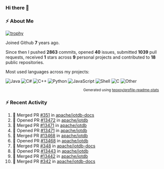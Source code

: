 ### Hi there 👋

### :zap: About Me

[![trophy](https://github-profile-trophy.vercel.app/?username=HTHou&theme=onedark)](https://github.com/ryo-ma/github-profile-trophy)
   
Joined Github **7** years ago.

Since then I pushed **2863** commits, opened **40** issues, submitted **1039** pull requests, received **1** stars across **9** personal projects and contributed to **18** public repositories.

Most used languages across my projects:

![Java](https://img.shields.io/static/v1?style=flat-square&label=%E2%A0%80&color=555&labelColor=%23b07219&message=Java%EF%B8%B189.6%25)
![C#](https://img.shields.io/static/v1?style=flat-square&label=%E2%A0%80&color=555&labelColor=%23178600&message=C%23%EF%B8%B13.9%25)
![C++](https://img.shields.io/static/v1?style=flat-square&label=%E2%A0%80&color=555&labelColor=%23f34b7d&message=C%2B%2B%EF%B8%B12.7%25)
![Python](https://img.shields.io/static/v1?style=flat-square&label=%E2%A0%80&color=555&labelColor=%233572A5&message=Python%EF%B8%B10.7%25)
![JavaScript](https://img.shields.io/static/v1?style=flat-square&label=%E2%A0%80&color=555&labelColor=%23f1e05a&message=JavaScript%EF%B8%B10.5%25)
![Shell](https://img.shields.io/static/v1?style=flat-square&label=%E2%A0%80&color=555&labelColor=%2389e051&message=Shell%EF%B8%B10.4%25)
![C](https://img.shields.io/static/v1?style=flat-square&label=%E2%A0%80&color=555&labelColor=%23555555&message=C%EF%B8%B10.4%25)
![Other](https://img.shields.io/static/v1?style=flat-square&label=%E2%A0%80&color=555&labelColor=%23ededed&message=Other%EF%B8%B11.4%25)

<p align="right"><sub>Generated using <a href="https://github.com/marketplace/actions/profile-readme-stats">teoxoy/profile-readme-stats</a></sub></p>


<!--![](https://github.com/HTHou/HTHou/blob/output/github-contribution-grid-snake.svg)-->

<!--![Haonan Hou's github stats](https://github-readme-stats.vercel.app/api?username=HTHou&count_private=true&show_icons=true&theme=onedark)-->

<!--![Haonan Hou's wakatime stats](https://github-readme-stats.vercel.app/api/wakatime?username=HTHou&layout=compact&theme=onedark)-->

<!--![Top Langs](https://github-readme-stats.vercel.app/api/top-langs/?username=HTHou&theme=onedark&layout=compact)-->

### :zap: Recent Activity
<!--START_SECTION:activity-->
1. 🎉 Merged PR [#351](https://github.com/apache/iotdb-docs/pull/351) in [apache/iotdb-docs](https://github.com/apache/iotdb-docs)
2. 💪 Opened PR [#13472](https://github.com/apache/iotdb/pull/13472) in [apache/iotdb](https://github.com/apache/iotdb)
3. 🎉 Merged PR [#13471](https://github.com/apache/iotdb/pull/13471) in [apache/iotdb](https://github.com/apache/iotdb)
4. 💪 Opened PR [#13471](https://github.com/apache/iotdb/pull/13471) in [apache/iotdb](https://github.com/apache/iotdb)
5. 🎉 Merged PR [#13468](https://github.com/apache/iotdb/pull/13468) in [apache/iotdb](https://github.com/apache/iotdb)
6. 💪 Opened PR [#13468](https://github.com/apache/iotdb/pull/13468) in [apache/iotdb](https://github.com/apache/iotdb)
7. 🎉 Merged PR [#348](https://github.com/apache/iotdb-docs/pull/348) in [apache/iotdb-docs](https://github.com/apache/iotdb-docs)
8. 💪 Opened PR [#13443](https://github.com/apache/iotdb/pull/13443) in [apache/iotdb](https://github.com/apache/iotdb)
9. 🎉 Merged PR [#13442](https://github.com/apache/iotdb/pull/13442) in [apache/iotdb](https://github.com/apache/iotdb)
10. 🎉 Merged PR [#342](https://github.com/apache/iotdb-docs/pull/342) in [apache/iotdb-docs](https://github.com/apache/iotdb-docs)
<!--END_SECTION:activity-->

<!--
**HTHou/HTHou** is a ✨ _special_ ✨ repository because its `README.md` (this file) appears on your GitHub profile.

Here are some ideas to get you started:

- 🔭 I’m currently working on ...
- 🌱 I’m currently learning ...
- 👯 I’m looking to collaborate on ...
- 🤔 I’m looking for help with ...
- 💬 Ask me about ...
- 📫 How to reach me: ...
- 😄 Pronouns: ...
- ⚡ Fun fact: ...
-->
